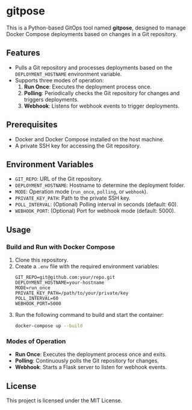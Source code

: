 # gitpose

This is a Python-based GitOps tool named **gitpose**, designed to manage Docker Compose deployments based on changes in a Git repository.

## Features
- Pulls a Git repository and processes deployments based on the `DEPLOYMENT_HOSTNAME` environment variable.
- Supports three modes of operation:
  1. **Run Once**: Executes the deployment process once.
  2. **Polling**: Periodically checks the Git repository for changes and triggers deployments.
  3. **Webhook**: Listens for webhook events to trigger deployments.

## Prerequisites
- Docker and Docker Compose installed on the host machine.
- A private SSH key for accessing the Git repository.

## Environment Variables
- `GIT_REPO`: URL of the Git repository.
- `DEPLOYMENT_HOSTNAME`: Hostname to determine the deployment folder.
- `MODE`: Operation mode (`run_once`, `polling`, or `webhook`).
- `PRIVATE_KEY_PATH`: Path to the private SSH key.
- `POLL_INTERVAL`: (Optional) Polling interval in seconds (default: 60).
- `WEBHOOK_PORT`: (Optional) Port for webhook mode (default: 5000).

## Usage

### Build and Run with Docker Compose
1. Clone this repository.
2. Create a `.env` file with the required environment variables:
   ```env
   GIT_REPO=git@github.com:your/repo.git
   DEPLOYMENT_HOSTNAME=your-hostname
   MODE=run_once
   PRIVATE_KEY_PATH=/path/to/your/private/key
   POLL_INTERVAL=60
   WEBHOOK_PORT=5000
   ```
3. Run the following command to build and start the container:
   ```bash
   docker-compose up --build
   ```

### Modes of Operation
- **Run Once**: Executes the deployment process once and exits.
- **Polling**: Continuously polls the Git repository for changes.
- **Webhook**: Starts a Flask server to listen for webhook events.

## License
This project is licensed under the MIT License.